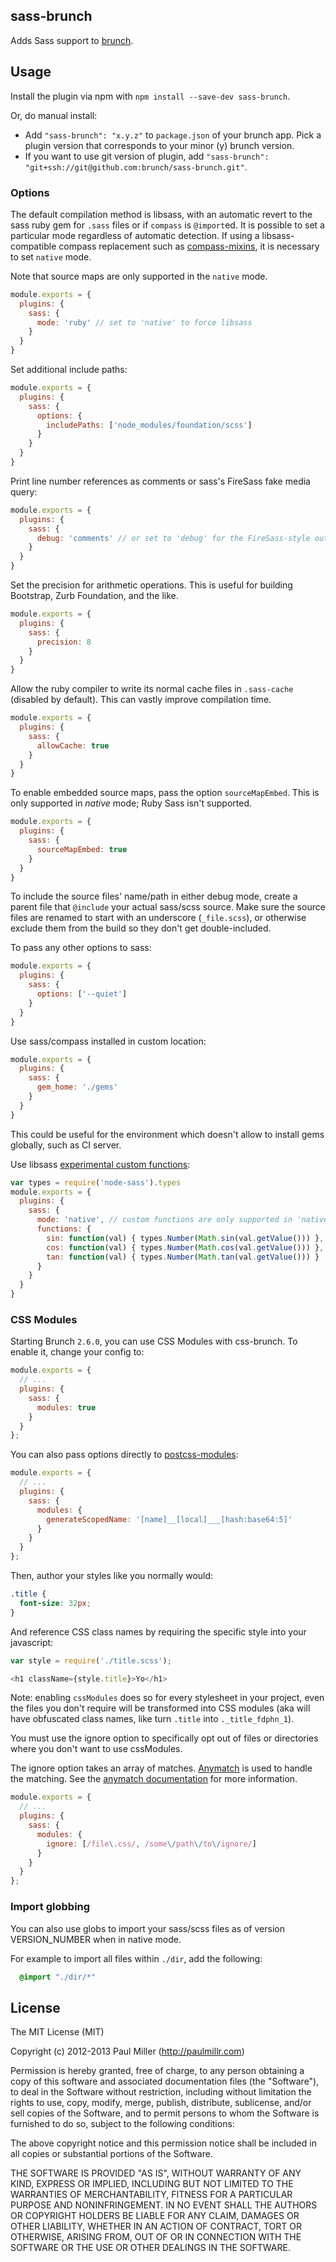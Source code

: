 ## sass-brunch
Adds Sass support to
[brunch](http://brunch.io).

## Usage
Install the plugin via npm with `npm install --save-dev sass-brunch`.

Or, do manual install:

* Add `"sass-brunch": "x.y.z"` to `package.json` of your brunch app.
  Pick a plugin version that corresponds to your minor (y) brunch version.
* If you want to use git version of plugin, add
`"sass-brunch": "git+ssh://git@github.com:brunch/sass-brunch.git"`.

### Options
The default compilation method is libsass, with an automatic revert to the sass
ruby gem for `.sass` files or if `compass` is `@import`ed. It is possible to
set a particular mode regardless of automatic detection. If using a
libsass-compatible compass replacement such as
[compass-mixins](https://github.com/Igosuki/compass-mixins), it is necessary to
set `native` mode.

Note that source maps are only supported in the `native` mode.

```javascript
module.exports = {
  plugins: {
    sass: {
      mode: 'ruby' // set to 'native' to force libsass
    }
  }
}
```

Set additional include paths:
```javascript
module.exports = {
  plugins: {
    sass: {
      options: {
        includePaths: ['node_modules/foundation/scss']
      }
    }
  }
}
```

Print line number references as comments or sass's FireSass fake media query:

```javascript
module.exports = {
  plugins: {
    sass: {
      debug: 'comments' // or set to 'debug' for the FireSass-style output
    }
  }
}
```

Set the precision for arithmetic operations. This is useful for building Bootstrap, Zurb Foundation, and the like.

```javascript
module.exports = {
  plugins: {
    sass: {
      precision: 8
    }
  }
}
```

Allow the ruby compiler to write its normal cache files in `.sass-cache` (disabled by default).
This can vastly improve compilation time.

```javascript
module.exports = {
  plugins: {
    sass: {
      allowCache: true
    }
  }
}
```

To enable embedded source maps, pass the option `sourceMapEmbed`. This is only supported in _native_ mode; Ruby Sass isn't supported.

```javascript
module.exports = {
  plugins: {
    sass: {
      sourceMapEmbed: true
    }
  }
}
```

To include the source files' name/path in either debug mode, create a parent file that `@include` your actual sass/scss source. Make sure the source files are renamed to start with an underscore (`_file.scss`), or otherwise exclude them from the build so they don't get double-included.

To pass any other options to sass:

```javascript
module.exports = {
  plugins: {
    sass: {
      options: ['--quiet']
    }
  }
}
```

Use sass/compass installed in custom location:
```javascript
module.exports = {
  plugins: {
    sass: {
      gem_home: './gems'
    }
  }
}
```
This could be useful for the environment which doesn't allow to install gems globally, such as CI server.

Use libsass [experimental custom functions](https://github.com/sass/node-sass#functions--v300---experimental):

```javascript
var types = require('node-sass').types
module.exports = {
  plugins: {
    sass: {
      mode: 'native', // custom functions are only supported in 'native' mode
      functions: {
        sin: function(val) { types.Number(Math.sin(val.getValue())) },
        cos: function(val) { types.Number(Math.cos(val.getValue())) },
        tan: function(val) { types.Number(Math.tan(val.getValue())) }
      }
    }
  }
}
```

### CSS Modules
Starting Brunch `2.6.0`, you can use CSS Modules with css-brunch. To enable it, change your config to:

```javascript
module.exports = {
  // ...
  plugins: {
    sass: {
      modules: true
    }
  }
};
```

You can also pass options directly to
[postcss-modules](https://github.com/css-modules/postcss-modules):

```javascript
module.exports = {
  // ...
  plugins: {
    sass: {
      modules: {
        generateScopedName: '[name]__[local]___[hash:base64:5]'
      }
    }
  }
};
```

Then, author your styles like you normally would:

```scss
.title {
  font-size: 32px;
}
```

And reference CSS class names by requiring the specific style into your javascript:

```javascript
var style = require('./title.scss');

<h1 className={style.title}>Yo</h1>
```

Note: enabling `cssModules` does so for every stylesheet in your project, even the files you don't require will be transformed into CSS modules (aka will have obfuscated class names, like turn `.title` into `._title_fdphn_1`).

You must use the ignore option to specifically opt out of files or directories where you don't want to use cssModules.

The ignore option takes an array of matches. [Anymatch](https://github.com/es128/anymatch) is used to handle the matching. See the [anymatch documentation](https://github.com/es128/anymatch) for more information.
```javascript
module.exports = {
  // ...
  plugins: {
    sass: {
      modules: {
        ignore: [/file\.css/, /some\/path\/to\/ignore/]
      }
    }
  }
};
```

### Import globbing

You can also use globs to import your sass/scss files as of version VERSION_NUMBER
when in native mode.

For example to import all files within `./dir`, add the following:

```sass
  @import "./dir/*"
```

## License

The MIT License (MIT)

Copyright (c) 2012-2013 Paul Miller (http://paulmillr.com)

Permission is hereby granted, free of charge, to any person obtaining a copy
of this software and associated documentation files (the "Software"), to deal
in the Software without restriction, including without limitation the rights
to use, copy, modify, merge, publish, distribute, sublicense, and/or sell
copies of the Software, and to permit persons to whom the Software is
furnished to do so, subject to the following conditions:

The above copyright notice and this permission notice shall be included in
all copies or substantial portions of the Software.

THE SOFTWARE IS PROVIDED "AS IS", WITHOUT WARRANTY OF ANY KIND, EXPRESS OR
IMPLIED, INCLUDING BUT NOT LIMITED TO THE WARRANTIES OF MERCHANTABILITY,
FITNESS FOR A PARTICULAR PURPOSE AND NONINFRINGEMENT. IN NO EVENT SHALL THE
AUTHORS OR COPYRIGHT HOLDERS BE LIABLE FOR ANY CLAIM, DAMAGES OR OTHER
LIABILITY, WHETHER IN AN ACTION OF CONTRACT, TORT OR OTHERWISE, ARISING FROM,
OUT OF OR IN CONNECTION WITH THE SOFTWARE OR THE USE OR OTHER DEALINGS IN
THE SOFTWARE.
